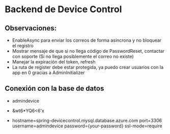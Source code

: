 # Backend de Device Control
## Observaciones:
- EnableAsync para enviar los correos de forma asíncrona y no bloquear el registro
- Mostrar mensaje de que si no llega código de PasswordReset, contactar con soporte (Si no llega posiblemente el correo no existe)
- Manejar la expiración del token, refresh
- La ruta de register debe estar protegida, ya puedo crear usuarios con la app en 0 gracias a AdminInitializer




## Conexión con la base de datos

- admindevice
- &wt6*YQ6<6'x

- hostname=spring-devicecontrol.mysql.database.azure.com
port=3306
username=admindevice
password={your-password}
ssl-mode=require